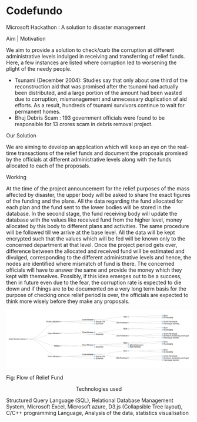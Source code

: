 # Codefundo
Microsoft Hackathon : A solution to disaster management


Aim  |  Motivation

We aim to provide a solution to check/curb the corruption at different administrative levels indulged in receiving and transferring of relief funds.
Here, a few instances are listed where corruption led to worsening the plight of the needy people.


- Tsunami (December 2004):
 Studies  say that only about one third of the reconstruction aid that was promised after the tsunami had actually been distributed, and a large portion of the amount had been wasted due to corruption, mismanagement and unnecessary duplication of aid efforts. As a result, hundreds of tsunami survivors continue to wait for permanent homes.
- Bhuj Debris Scam :
193 government officials were found to be responsible for 13 crores scam in debris removal project.  


Our Solution

We are aiming to develop an application which will keep an eye on the real-time transactions of the relief funds and document the proposals promised by the officials at different administrative levels along with the funds allocated to each of the proposals. 


Working

At the time of the project announcement for the relief purposes of the mass affected by disaster, the upper body will be asked to share the exact figures of the funding and the plans. All the data regarding the fund allocated for each plan and the fund sent to the lower bodies will be stored in the database. In the second stage, the fund receiving body will update the database with the values like received fund from the higher level, money allocated by this body to different plans and activities. The same procedure will be followed till we arrive at the base level.
All the data will be kept encrypted such that the values which will be fed will be known only to the concerned department at that level.
Once the project period gets over, difference between the allocated and received fund will be estimated and divulged, corresponding to the different administrative levels and hence, the nodes are identified where mismatch of fund is there. The concerned officials will have to answer the same and provide the money which they kept with themselves.
Possibly, if this idea emerges out to be a success, then in future even due to the fear, the corruption rate is expected to die down and if things are to be documented on a very long term basis for the purpose of checking once relief period is over, the officials are expected to think more wisely before they make any proposals.

<p align="center">
  <img src="https://github.com/ViniitMe/Light-Detector/blob/master/11.png"/>
</p>

Fig: Flow of Relief Fund

<p align="center">Technologies used</p>

Structured Query Language (SQL), Relational Database Management System, Microsoft Excel, Microsoft azure, D3.js (Collapsible Tree layout), C/C++ programming Language, Analysis of the data, statistics visualisation 
